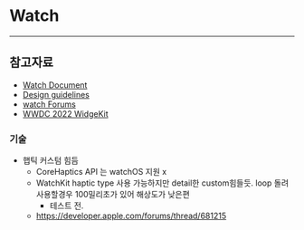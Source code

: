 # Watch

-----------------


## 참고자료
- [Watch Document](https://developer.apple.com/documentation/watchos-apps/)
- [Design guidelines](https://developer.apple.com/design/human-interface-guidelines/platforms/designing-for-watchos/)
- [watch Forums](https://developer.apple.com/forums/tags/watchkit/)
- [WWDC 2022 WidgeKit](https://developer.apple.com/videos/play/wwdc2022/10051/)


### 기술
- 햅틱 커스텀 힘듬
  - CoreHaptics API 는 watchOS 지원 x
  - WatchKit haptic type 사용 가능하지만 detail한 custom힘들듯. loop 돌려 사용할경우 100밀리초가 있어 해상도가 낮은편
    - 테스트 전.
  - https://developer.apple.com/forums/thread/681215
